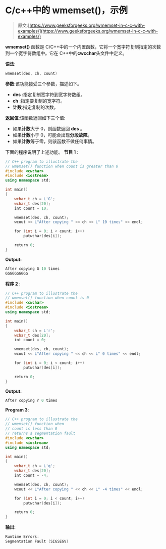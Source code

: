 # C/c++中的 wmemset()，示例

> 原文:[https://www.geeksforgeeks.org/wmemset-in-c-c-with-examples/](https://www.geeksforgeeks.org/wmemset-in-c-c-with-examples/)

**wmemset()** 函数是 C/C++中的一个内置函数，它将一个宽字符复制指定的次数到一个宽字符数组中。它在 C++中的**cwcchar**头文件中定义。

**语法**:

```cpp
wmemset(des, ch, count)
```

**参数**:该功能接受三个参数，描述如下。

*   **des** :指定复制宽字符到宽字符数组。
*   **ch** :指定要复制的宽字符。
*   **计数**:指定复制的次数。

**返回值**:该函数返回如下三个值:

*   如果**计数**大于 0，则函数返回 **des** 。
*   如果**计数**小于 0，可能会出现**分段故障**。
*   如果**计数**等于零，则该函数不做任何事情。

下面的程序说明了上述功能。
**节目 1** :

```cpp
// C++ program to illustrate the
// wmemset() function when count is greater than 0
#include <cwchar>
#include <iostream>
using namespace std;

int main()
{
    wchar_t ch = L'G';
    wchar_t des[20];
    int count = 10;

    wmemset(des, ch, count);
    wcout << L"After copying " << ch << L" 10 times" << endl;

    for (int i = 0; i < count; i++)
        putwchar(des[i]);

    return 0;
}
```

**Output:**

```cpp
After copying G 10 times
GGGGGGGGGG

```

**程序 2** :

```cpp
// C++ program to illustrate the
// wmemset() function when count is 0
#include <cwchar>
#include <iostream>
using namespace std;

int main()
{
    wchar_t ch = L'r';
    wchar_t des[20];
    int count = 0;

    wmemset(des, ch, count);
    wcout << L"After copying " << ch << L" 0 times" << endl;

    for (int i = 0; i < count; i++)
        putwchar(des[i]);

    return 0;
}
```

**Output:**

```cpp
After copying r 0 times

```

**Program 3**:

```cpp
// C++ program to illustrate the
// wmemset() function when 
// count is less than 0
// returns a segmentation fault 
#include <cwchar>
#include <iostream>
using namespace std;

int main()
{
    wchar_t ch = L'q';
    wchar_t des[20];
    int count = -4;

    wmemset(des, ch, count);
    wcout << L"After copying " << ch << L" -4 times" << endl;

    for (int i = 0; i < count; i++)
        putwchar(des[i]);

    return 0;
}
```

**输出:**

```cpp
Runtime Errors:
Segmentation Fault (SIGSEGV)

```